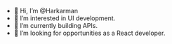 - 👋 Hi, I’m @Harkarman
- 👀 I’m interested in UI development.
- 🌱 I’m currently building APIs.
- 💞️ I’m looking for opportunities as a React developer.
